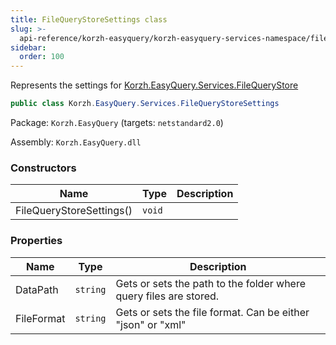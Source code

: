 ```yaml
---
title: FileQueryStoreSettings class
slug: >-
  api-reference/korzh-easyquery/korzh-easyquery-services-namespace/filequerystoresettings-class
sidebar:
  order: 100
---
```


Represents the settings for [Korzh.EasyQuery.Services.FileQueryStore](///easyquery/docs/api-reference/korzh-easyquery/korzh-easyquery-services-namespace/filequerystore-class)
```csharp
public class Korzh.EasyQuery.Services.FileQueryStoreSettings

```
Package: `Korzh.EasyQuery` (targets: `netstandard2.0`)

Assembly: `Korzh.EasyQuery.dll`

### Constructors

| Name | Type | Description | 
| --- | --- | --- | 
| FileQueryStoreSettings() | `void` |  | 


### Properties

| Name | Type | Description | 
| --- | --- | --- | 
| DataPath | `string` | Gets or sets the path to the folder where query files are stored. | 
| FileFormat | `string` | Gets or sets the file format. Can be either "json" or "xml" |

